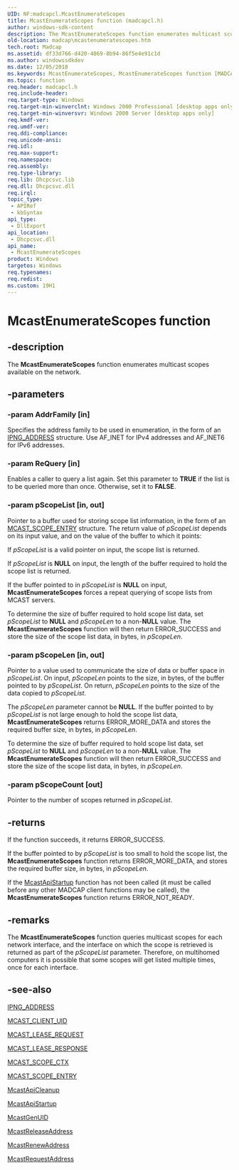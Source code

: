 ```yaml
---
UID: NF:madcapcl.McastEnumerateScopes
title: McastEnumerateScopes function (madcapcl.h)
author: windows-sdk-content
description: The McastEnumerateScopes function enumerates multicast scopes available on the network.
old-location: madcap\mcastenumeratescopes.htm
tech.root: Madcap
ms.assetid: df33d766-d420-4069-8b94-86f5e4e91c1d
ms.author: windowssdkdev
ms.date: 12/05/2018
ms.keywords: McastEnumerateScopes, McastEnumerateScopes function [MADCAP], _mdhcp_mcastenumeratescopes, madcap.mcastenumeratescopes, madcapcl/McastEnumerateScopes
ms.topic: function
req.header: madcapcl.h
req.include-header: 
req.target-type: Windows
req.target-min-winverclnt: Windows 2000 Professional [desktop apps only]
req.target-min-winversvr: Windows 2000 Server [desktop apps only]
req.kmdf-ver: 
req.umdf-ver: 
req.ddi-compliance: 
req.unicode-ansi: 
req.idl: 
req.max-support: 
req.namespace: 
req.assembly: 
req.type-library: 
req.lib: Dhcpcsvc.lib
req.dll: Dhcpcsvc.dll
req.irql: 
topic_type:
 - APIRef
 - kbSyntax
api_type:
 - DllExport
api_location:
 - Dhcpcsvc.dll
api_name:
 - McastEnumerateScopes
product: Windows
targetos: Windows
req.typenames: 
req.redist: 
ms.custom: 19H1
---
```


# McastEnumerateScopes function


## -description


The 
<b>McastEnumerateScopes</b> function enumerates multicast scopes available on the network.


## -parameters




### -param AddrFamily [in]

Specifies the address family to be used in enumeration, in the form of an 
<a href="https://msdn.microsoft.com/c3dc76aa-d903-49be-a4a2-1f66cafff40a">IPNG_ADDRESS</a> structure. Use AF_INET for IPv4 addresses and AF_INET6 for IPv6 addresses.


### -param ReQuery [in]

Enables a caller to query a list again. Set this parameter to <b>TRUE</b> if the list is to be queried more than once. Otherwise, set it to <b>FALSE</b>.


### -param pScopeList [in, out]

Pointer to a buffer used for storing scope list information, in the form of an 
<a href="https://msdn.microsoft.com/d275e78b-ddf3-4f92-a76f-463aec2f6c95">MCAST_SCOPE_ENTRY</a> structure. The return value of <i>pScopeList</i> depends on its input value, and on the value of the buffer to which it points: 




If <i>pScopeList</i> is a valid pointer on input, the scope list is returned.

If <i>pScopeList</i> is <b>NULL</b> on input, the length of the buffer required to hold the scope list is returned.

If the buffer pointed to in <i>pScopeList</i> is <b>NULL</b> on input, 
<b>McastEnumerateScopes</b> forces a repeat querying of scope lists from MCAST servers.

To determine the size of buffer required to hold scope list data, set <i>pScopeList</i> to <b>NULL</b> and <i>pScopeLen</i> to a non-<b>NULL</b> value. The 
<b>McastEnumerateScopes</b> function will then return ERROR_SUCCESS and store the size of the scope list data, in bytes, in <i>pScopeLen</i>.


### -param pScopeLen [in, out]

Pointer to a value used to communicate the size of data or buffer space in <i>pScopeList</i>. On input, <i>pScopeLen</i> points to the size, in bytes, of the buffer pointed to by <i>pScopeList</i>. On return, <i>pScopeLen</i> points to the size of the data copied to <i>pScopeList</i>. 




The <i>pScopeLen</i> parameter cannot be <b>NULL</b>. If the buffer pointed to by <i>pScopeList</i> is not large enough to hold the scope list data, 
<b>McastEnumerateScopes</b> returns ERROR_MORE_DATA and stores the required buffer size, in bytes, in <i>pScopeLen</i>.

To determine the size of buffer required to hold scope list data, set <i>pScopeList</i> to <b>NULL</b> and <i>pScopeLen</i> to a non-<b>NULL</b> value. The 
<b>McastEnumerateScopes</b> function will then return ERROR_SUCCESS and store the size of the scope list data, in bytes, in <i>pScopeLen</i>.


### -param pScopeCount [out]

Pointer to the number of scopes returned in <i>pScopeList</i>.


## -returns



If the function succeeds, it returns ERROR_SUCCESS.

If the buffer pointed to by <i>pScopeList</i> is too small to hold the scope list, the 
<b>McastEnumerateScopes</b> function returns ERROR_MORE_DATA, and stores the required buffer size, in bytes, in <i>pScopeLen</i>.

If the 
<a href="https://msdn.microsoft.com/edb7d666-cbd0-46f7-b63e-2a09ffc9e9e2">McastApiStartup</a> function has not been called (it must be called before any other MADCAP client functions may be called), the 
<b>McastEnumerateScopes</b> function returns ERROR_NOT_READY.




## -remarks



The 
<b>McastEnumerateScopes</b> function queries multicast scopes for each network interface, and the interface on which the scope is retrieved is returned as part of the <i>pScopeList</i> parameter. Therefore, on multihomed computers it is possible that some scopes will get listed multiple times, once for each interface.




## -see-also




<a href="https://msdn.microsoft.com/c3dc76aa-d903-49be-a4a2-1f66cafff40a">IPNG_ADDRESS</a>



<a href="https://msdn.microsoft.com/6460ea80-f1b1-4939-a977-580d0db10fd0">MCAST_CLIENT_UID</a>



<a href="https://msdn.microsoft.com/3110a1f3-e252-4eab-bf69-cbecfd65a5e0">MCAST_LEASE_REQUEST</a>



<a href="https://msdn.microsoft.com/1993e3bc-b6bd-4e13-aa71-7e33bf7ef540">MCAST_LEASE_RESPONSE</a>



<a href="https://msdn.microsoft.com/164d8f73-f5f5-4cc6-85ca-8e249192c202">MCAST_SCOPE_CTX</a>



<a href="https://msdn.microsoft.com/d275e78b-ddf3-4f92-a76f-463aec2f6c95">MCAST_SCOPE_ENTRY</a>



<a href="https://msdn.microsoft.com/eccf52ee-8145-4a8f-9d34-5a56bfc8a48c">McastApiCleanup</a>



<a href="https://msdn.microsoft.com/edb7d666-cbd0-46f7-b63e-2a09ffc9e9e2">McastApiStartup</a>



<a href="https://msdn.microsoft.com/67d5f149-d9b3-4903-a859-1ad33e310997">McastGenUID</a>



<a href="https://msdn.microsoft.com/6cb87e3b-0d2e-46f8-8ccf-6309c8fb888c">McastReleaseAddress</a>



<a href="https://msdn.microsoft.com/d1d26edb-f372-4d6d-a6e2-a8eeafadedc0">McastRenewAddress</a>



<a href="https://msdn.microsoft.com/856eb251-1909-41a1-8e4f-c081942280de">McastRequestAddress</a>
 

 

